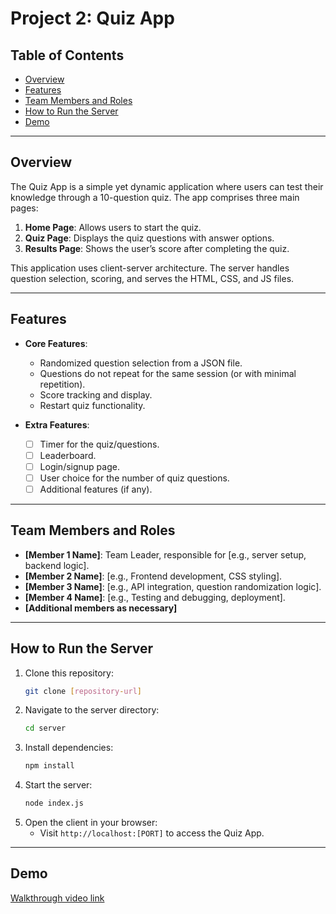 # Project 2: Quiz App

## Table of Contents
- [Overview](#overview)
- [Features](#features)
- [Team Members and Roles](#team-members-and-roles)
- [How to Run the Server](#how-to-run-the-server)
- [Demo](#demo)

---

## Overview
The Quiz App is a simple yet dynamic application where users can test their knowledge through a 10-question quiz. The app comprises three main pages:
1. **Home Page**: Allows users to start the quiz.
2. **Quiz Page**: Displays the quiz questions with answer options.
3. **Results Page**: Shows the user’s score after completing the quiz.

This application uses client-server architecture. The server handles question selection, scoring, and serves the HTML, CSS, and JS files.

---

## Features
- **Core Features**:
  - Randomized question selection from a JSON file.
  - Questions do not repeat for the same session (or with minimal repetition).
  - Score tracking and display.
  - Restart quiz functionality.

- **Extra Features**:
  - [ ] Timer for the quiz/questions.
  - [ ] Leaderboard.
  - [ ] Login/signup page.
  - [ ] User choice for the number of quiz questions.
  - [ ] Additional features (if any).

---

## Team Members and Roles
- **[Member 1 Name]**: Team Leader, responsible for [e.g., server setup, backend logic].
- **[Member 2 Name]**: [e.g., Frontend development, CSS styling].
- **[Member 3 Name]**: [e.g., API integration, question randomization logic].
- **[Member 4 Name]**: [e.g., Testing and debugging, deployment].
- **[Additional members as necessary]**

---

## How to Run the Server
1. Clone this repository:
   ```bash
   git clone [repository-url]

2. Navigate to the server directory:
   ```bash
   cd server
   ```
3. Install dependencies:
   ```bash
   npm install
   ```
4. Start the server:
   ```bash
   node index.js
   ```
5. Open the client in your browser:
   - Visit `http://localhost:[PORT]` to access the Quiz App.

---

## Demo 
[Walkthrough video link]()
